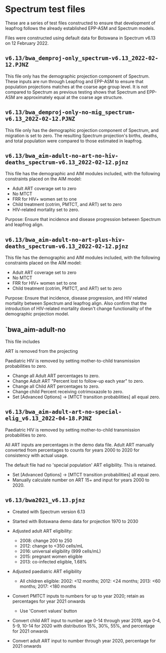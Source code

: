# Spectrum test files

These are a series of test files constructed to ensure that development of leapfrog follows the already established EPP-ASM and Spectrum models. 

Files were constructed using default data for Botswana in Spectrum v6.13 on 12 February 2022.

## `v6.13/bwa_demproj-only_spectrum-v6.13_2022-02-12.PJNZ`
This file only has the demographic projection component of Spectrum. These inputs are run through Leapfrog and EPP-ASM to ensure that population projections matches at the coarse age group level. It is not compared to Spectrum as previous testing shows that Spectrum and EPP-ASM are approximately equal at the coarse age structure.

## `v6.13/bwa_demproj-only-no-mig_spectrum-v6.13_2022-02-12.PJNZ`
This file only has the demographic projection component of Spectrum, and migration is set to zero. The resulting Spectrum projection's births, deaths, and total population were compared to those estimated in leapfrog.

## `v6.13/bwa_aim-adult-no-art-no-hiv-deaths_spectrum-v6.13_2022-02-12.pjnz`
This file has the demographic and AIM modules included, with the following constraints placed on the AIM model:

* Adult ART coverage set to zero
* No MTCT
* FRR for HIV+ women set to one
* Child treatment (cotrim, PMTCT, and ART) set to zero
* HIV-related mortality set to zero.

Purpose: Ensure that incidence and disease progression between Spectrum and leapfrog align.

## `v6.13/bwa_aim-adult-no-art-plus-hiv-deaths_spectrum-v6.13_2022-02-12.pjnz`
This file has the demographic and AIM modules included, with the following constraints placed on the AIM model:

* Adult ART coverage set to zero
* No MTCT
* FRR for HIV+ women set to one
* Child treatment (cotrim, PMTCT, and ART) set to zero

Purpose: Ensure that incidence, disease progression, and HIV related mortality between Spectrum and leapfrog align. Also confirm that the introduction of HIV-related mortality doesn't change functionality of the demographic projection model.


## `bwa_aim-adult-no

This file includes 

ART is removed from the projecting

Paediatric HIV is removed by setting mother-to-child transmission probabilities to zero.

* Change all Adult ART percentages to zero.
* Change Adult ART "Percent lost to follow-up each year" to zero.
* Change all Child ART percentages to zero.
* Change child Percent receiving cotrimoxazole to zero.
* Set [Advanced Options] -> [MTCT transition probabilities] all equal zero.




## `v6.13/bwa_aim-adult-art-no-special-elig_v6.13_2022-04-18.PJNZ`

Paediatric HIV is removed by setting mother-to-child transmission probabilities to zero.

All ART inputs are percentages in the demo data file. Adult ART manually converted from 
percentages to counts for years 2000 to 2020 for consistency with actual usage.

The default file had no 'special population' ART eligibility. This is retained.

* Set [Advanced Options] -> [MTCT transition probabilities] all equal zero.
* Manually calculate number on ART 15+ and input for years 2000 to 2020.


## `v6.13/bwa2021_v6.13.pjnz`

* Created with Spectrum version 6.13

* Started with Botswana demo data for projection 1970 to 2030

* Adjusted adult ART eligibility:
  - 2008: change 200 to 250
  - 2012: change to <350 cells/mL
  - 2016: universal eligibility (999 cells/mL)
  - 2015: pregnant women eligible
  - 2013: co-infected eligible, 1.68%
  
* Adjusted paediatric ART eligibility
  - All children eligible: 2002: <12 months; 2012: <24 months; 2013: <60 months; 2017: <180 months
  
* Convert PMTCT inputs to numbers for up to year 2020; retain as percentages for year 2021 onwards
  - Use 'Convert values' button
  
* Convert child ART input to number age 0-14 through year 2019, age 0-4, 5-9, 10-14 for 2020 
  with distribution 15%, 30%, 55%, and percentage for 2021 onwards

* Convert adult ART input to number through year 2020, percentage for 2021 onwards



